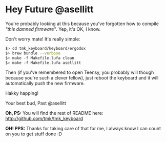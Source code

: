 Hey Future @asellitt
================================

You're probably looking at this because you've forgotten how to compile *"this damned firmware"*. Yep, it's OK, I know.

Don't worry mate! It's really simple:

```bash
$> cd tmk_keyboard/keyboard/ergodox
$> brew bundle --verbose
$> make -f Makefile.lufa clean
$> make -f Makefile.lufa asellitt
```

Then (if you've remembered to open Teensy, you probably will though because you're such a clever fellow), just reboot the keyboard and it will automatically push the new firmware.

Hakky happing!

Your best bud, 
Past @asellitt

**Oh, PS:** You will find the rest of README here: <http://github.com/tmk/tmk_keyboard>

**OH! PPS:** Thanks for taking care of that for me, I always know I can count on you to get stuff done :D
